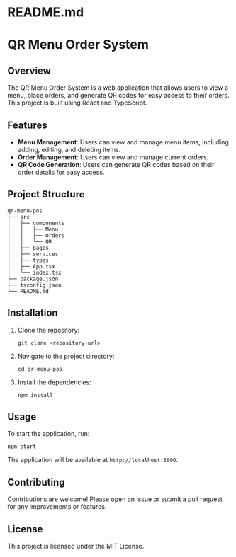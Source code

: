 # README.md

# QR Menu Order System

## Overview

The QR Menu Order System is a web application that allows users to view a menu, place orders, and generate QR codes for easy access to their orders. This project is built using React and TypeScript.

## Features

- **Menu Management**: Users can view and manage menu items, including adding, editing, and deleting items.
- **Order Management**: Users can view and manage current orders.
- **QR Code Generation**: Users can generate QR codes based on their order details for easy access.

## Project Structure

```
qr-menu-pos
├── src
│   ├── components
│   │   ├── Menu
│   │   ├── Orders
│   │   └── QR
│   ├── pages
│   ├── services
│   ├── types
│   ├── App.tsx
│   └── index.tsx
├── package.json
├── tsconfig.json
└── README.md
```

## Installation

1. Clone the repository:
   ```
   git clone <repository-url>
   ```
2. Navigate to the project directory:
   ```
   cd qr-menu-pos
   ```
3. Install the dependencies:
   ```
   npm install
   ```

## Usage

To start the application, run:
```
npm start
```

The application will be available at `http://localhost:3000`.

## Contributing

Contributions are welcome! Please open an issue or submit a pull request for any improvements or features.

## License

This project is licensed under the MIT License.